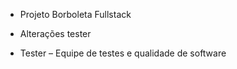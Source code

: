 * Projeto Borboleta Fullstack

* Alterações tester

* Tester – Equipe de testes e qualidade de software
